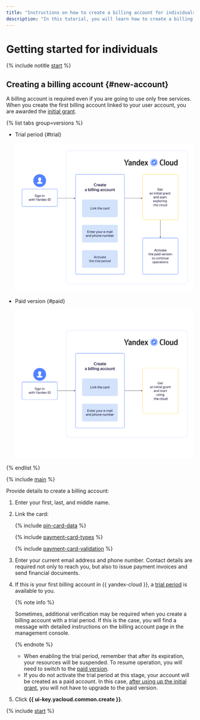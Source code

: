 ```yaml
---
title: "Instructions on how to create a billing account for individuals in {{ yandex-cloud }}"
description: "In this tutorial, you will learn how to create a billing account for an individual in {{ yandex-cloud }}. Find the answers to FAQs about a billing account and paid consumption, the initial grant, and documents."
---
```


# Getting started for individuals

{% include notitle [start](../_includes/quickstart-start.md) %}

## Creating a billing account {#new-account}

A billing account is required even if you are going to use only free services. When you create the first billing account linked to your user account, you are awarded the [initial grant](../usage-grant.md).

{% list tabs group=versions %}

   - Trial period {#trial}

      ![quickstart](../../_assets/overview/individuals-trial-period.svg)

   - Paid version {#paid}

      ![quickstart](../../_assets/overview/individuals-paid-version.svg)

{% endlist %}

{% include [main](../../_includes/billing/registration-main.md) %}

Provide details to create a billing account:

1. Enter your first, last, and middle name.

1. Link the card:

   {% include [pin-card-data](../../_includes/billing/pin-card-data.md) %}

   {% include [payment-card-types](../../_includes/billing/payment-card-types.md) %}

   {% include [payment-card-validation](../../_includes/billing/payment-card-validation.md) %}

1. Enter your current email address and phone number. Contact details are required not only to reach you, but also to issue payment invoices and send financial documents.

1. If this is your first billing account in {{ yandex-cloud }}, a [trial period](../free-trial/concepts/quickstart.md) is available to you.

   {% note info %}

   Sometimes, additional verification may be required when you create a billing account with a trial period. If this is the case, you will find a message with detailed instructions on the billing account page in the management console.

   {% endnote %}

   * When enabling the trial period, remember that after its expiration, your resources will be suspended. To resume operation, you will need to switch to the [paid version](../free-trial/concepts/upgrade-to-paid.md).
   * If you do not activate the trial period at this stage, your account will be created as a paid account. In this case, [after using up the initial grant](../usage-grant.md), you will not have to upgrade to the paid version.

1. Click **{{ ui-key.yacloud.common.create }}**.

{% include [start](../_includes/quickstart-qa-whats-next.md) %}